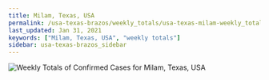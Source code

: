 ```yaml
---
title: Milam, Texas, USA
permalink: /usa-texas-brazos/weekly_totals/usa-texas-milam-weekly_totals.html
last_updated: Jan 31, 2021
keywords: ["Milam, Texas, USA", "weekly totals"]
sidebar: usa-texas-brazos_sidebar
---
```


![Weekly Totals of Confirmed Cases for Milam, Texas, USA](/covid_tracker/images/graphs/usa-texas-milam-weekly_totals_graph.png)
